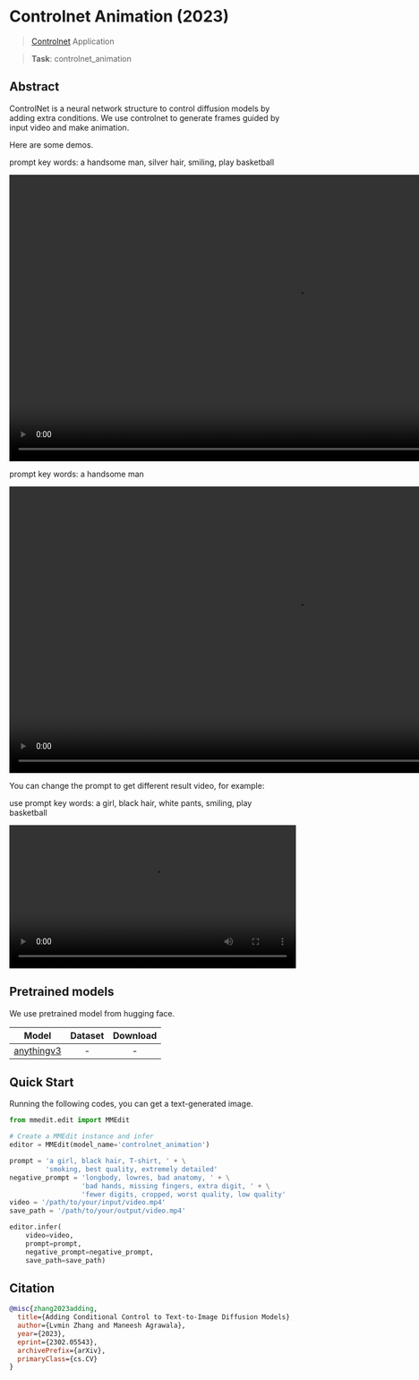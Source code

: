 # Controlnet Animation (2023)

> [Controlnet](https://github.com/lllyasviel/ControlNet) Application

> **Task**: controlnet_animation

<!-- [ALGORITHM] -->

## Abstract

<!-- [ABSTRACT] -->

ControlNet is a neural network structure to control diffusion models by adding extra conditions.
We use controlnet to generate frames guided by input video and make animation.

Here are some demos.

prompt key words: a handsome man, silver hair, smiling, play basketball

<div align="center">
  <video src="https://user-images.githubusercontent.com/12782558/227149757-fd054d32-554f-45d5-9f09-319184866d85.mp4" width=1024/>
</div>

prompt key words: a handsome man

<div align="center">
  <video src="https://user-images.githubusercontent.com/12782558/227152129-d70d5f76-a6fc-4d23-97d1-a94abd08f95a.mp4" width=1024/>
</div>

You can change the prompt to get different result video, for example:

use prompt key words: a girl, black hair, white pants, smiling, play basketball

<div align="center">
  <video src="https://user-images.githubusercontent.com/12782558/227212723-1517e828-3041-43f0-98ac-55b5c73aa0c9.mp4" width=512/>
</div>

## Pretrained models

We use pretrained model from hugging face.

|                Model                 | Dataset | Download |
| :----------------------------------: | :-----: | :------: |
| [anythingv3](./anythingv3_config.py) |    -    |    -     |

## Quick Start

Running the following codes, you can get a text-generated image.

```python
from mmedit.edit import MMEdit

# Create a MMEdit instance and infer
editor = MMEdit(model_name='controlnet_animation')

prompt = 'a girl, black hair, T-shirt, ' + \
         'smoking, best quality, extremely detailed'
negative_prompt = 'longbody, lowres, bad anatomy, ' + \
                  'bad hands, missing fingers, extra digit, ' + \
                  'fewer digits, cropped, worst quality, low quality'
video = '/path/to/your/input/video.mp4'
save_path = '/path/to/your/output/video.mp4'

editor.infer(
    video=video,
    prompt=prompt,
    negative_prompt=negative_prompt,
    save_path=save_path)
```

## Citation

```bibtex
@misc{zhang2023adding,
  title={Adding Conditional Control to Text-to-Image Diffusion Models},
  author={Lvmin Zhang and Maneesh Agrawala},
  year={2023},
  eprint={2302.05543},
  archivePrefix={arXiv},
  primaryClass={cs.CV}
}
```
